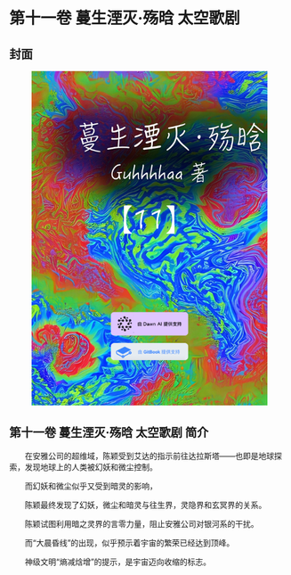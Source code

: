 # 第十一卷 蔓生湮灭·殇晗 太空歌剧

## 封面

<figure><img src="../../.gitbook/assets/11.png" alt=""><figcaption></figcaption></figure>

## 第十一卷 蔓生湮灭·殇晗 太空歌剧 简介

　　在安雅公司的超维域，陈颖受到艾达的指示前往达拉斯塔——也即是地球探索，发现地球上的人类被幻妖和微尘控制。

　　而幻妖和微尘似乎又受到暗灵的影响，

　　陈颖最终发现了幻妖，微尘和暗灵与往生界，灵隐界和玄冥界的关系。

　　陈颖试图利用暗之灵界的言零力量，阻止安雅公司对银河系的干扰。

　　而“大晨昏线”的出现，似乎预示着宇宙的繁荣已经达到顶峰。

　　神级文明“熵减焓增”的提示，是宇宙迈向收缩的标志。
